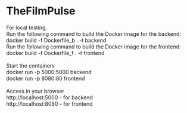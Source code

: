 # TheFilmPulse

For local testing,\
Run the following command to build the Docker image for the backend:\
docker build -f Dockerfile_b . -t backend\
Run the following command to build the Docker image for the frontend:\
docker build -f Dockerfile_f . -t frontend\
\
Start the containers\
docker run -p 5000:5000 backend\
docker run -p 8080:80 frontend\
\
Access in your browser\
http://localhost:5000 - for backend\
http://localhost:8080 - for frontend
